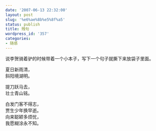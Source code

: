 ```yaml
---
date: '2007-06-13 22:32:00'
layout: post
slug: '%e6%ae%8b%e5%8f%a5'
status: publish
title: 残句
wordpress_id: '357'
categories:
- 随感
---
```


说李贺骑着驴的时候带着一个小本子，写下一个句子就撕下来放袋子里面。

夏日新雨清，  
斜阳境湖明。

提刀跃马去，  
壮士青山铭。

白发门客不得志，  
贾生少年换早逝。  
向来聪颖多烦忧，  
我愿糊涂永不知。
